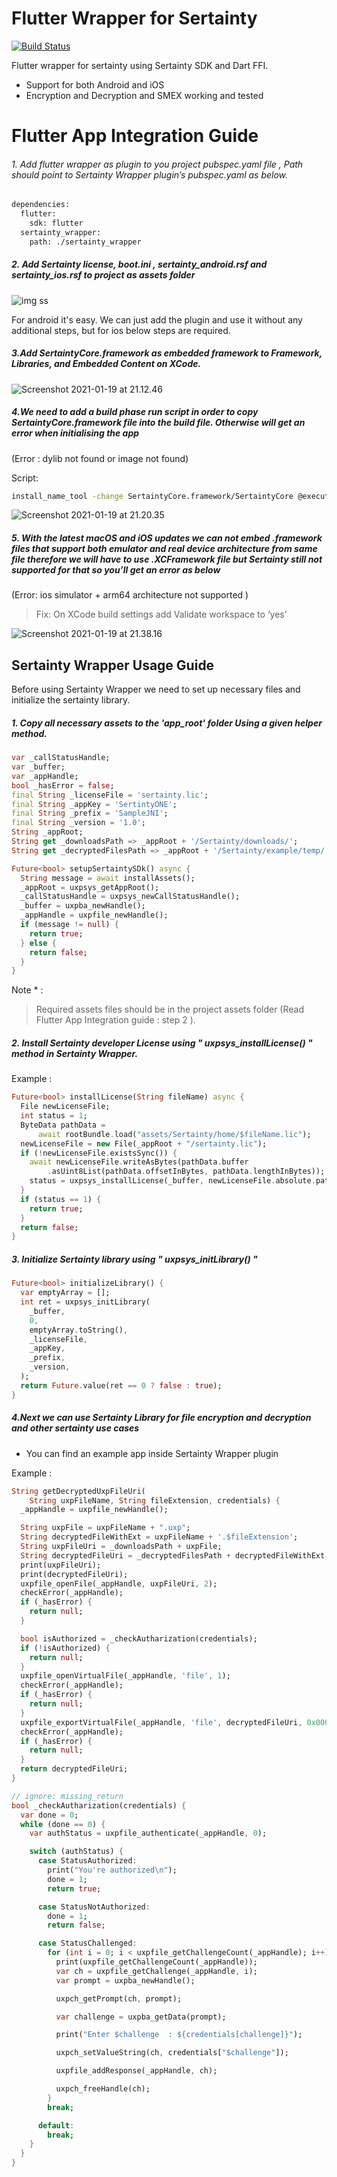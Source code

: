 # Flutter Wrapper for Sertainty

[![Build Status](https://travis-ci.org/joemccann/dillinger.svg?branch=master)](https://tfs.champsoft.com/tfs/DefaultCollection/MYOU_Mobile/_git/Sertainty_flutter_Wrapper)

Flutter wrapper for sertainty using Sertainty SDK and Dart FFI.

  - Support for both Android and iOS
  - Encryption and Decryption and SMEX working and tested

# Flutter App Integration Guide

###### 1. Add flutter wrapper as plugin to you project pubspec.yaml file , Path should point to Sertainty Wrapper plugin’s pubspec.yaml as below.

```sh 
dependencies:
  flutter:
    sdk: flutter
  sertainty_wrapper:
    path: ./sertainty_wrapper
```

##### 2. Add Sertainty license, boot.ini , sertainty_android.rsf and sertainty_ios.rsf to project as assets folder

![img ss](https://github.com/tharukachampit/sertainty_flutter_docs/blob/main/images/Screenshot%202021-01-19%20at%2020.55.36.png)

For android it's easy. We can just add the plugin and use it without any additional steps, but for ios below steps are required.

##### 3.Add SertaintyCore.framework as embedded framework to Framework, Libraries, and Embedded Content on XCode.

![Screenshot 2021-01-19 at 21.12.46](https://github.com/tharukachampit/sertainty_flutter_docs/blob/main/images/Screenshot%202021-01-19%20at%2021.12.46.png)



##### 4.We need to add a build phase run script in order to copy SertaintyCore.framework file into the build file. Otherwise will get an error when initialising the app

 (Error : dylib not found or image not found)

Script:

```sh
install_name_tool -change SertaintyCore.framework/SertaintyCore @executable_path/Frameworks/SertaintyCore.framework/SertaintyCore $TARGET_BUILD_DIR/$TARGET_NAME.app/$TARGET_NAME
```

![Screenshot 2021-01-19 at 21.20.35](https://github.com/tharukachampit/sertainty_flutter_docs/blob/main/images/Screenshot%202021-01-19%20at%2021.20.35.png)



##### 5. With the latest macOS and iOS updates we can not embed .framework files that support both emulator and real device architecture from same file therefore we will have to use .XCFramework file but Sertainty still not supported for that so you’ll get an error as below

(Error: ios simulator + arm64 architecture not supported ) 

> Fix: On XCode build settings add Validate workspace to ‘yes’

 ![Screenshot 2021-01-19 at 21.38.16](https://github.com/tharukachampit/sertainty_flutter_docs/blob/main/images/Screenshot%202021-01-19%20at%2021.38.16.png)



## Sertainty Wrapper Usage Guide

Before using Sertainty Wrapper we need to set up necessary files and initialize the sertainty library.

##### 1. Copy all necessary assets to the 'app_root' folder Using a given helper method.

```dart
var _callStatusHandle;
var _buffer;
var _appHandle;
bool _hasError = false;
final String _licenseFile = 'sertainty.lic';
final String _appKey = 'SertintyONE';
final String _prefix = 'SampleJNI';
final String _version = '1.0';
String _appRoot;
String get _downloadsPath => _appRoot + '/Sertainty/downloads/';
String get _decryptedFilesPath => _appRoot + '/Sertainty/example/temp/';

Future<bool> setupSertaintySDk() async {
  String message = await installAssets();
  _appRoot = uxpsys_getAppRoot();
  _callStatusHandle = uxpsys_newCallStatusHandle();
  _buffer = uxpba_newHandle();
  _appHandle = uxpfile_newHandle();
  if (message != null) {
    return true;
  } else {
    return false;
  }
}
```



Note * : 

> Required assets files should be in the project assets folder (Read Flutter App Integration guide : step 2 ).

##### 2. Install Sertainty developer License using " uxpsys_installLicense() " method in Sertainty Wrapper.

Example : 

```dart
Future<bool> installLicense(String fileName) async {
  File newLicenseFile;
  int status = 1;
  ByteData pathData =
      await rootBundle.load("assets/Sertainty/home/$fileName.lic");
  newLicenseFile = new File(_appRoot + "/sertainty.lic");
  if (!newLicenseFile.existsSync()) {
    await newLicenseFile.writeAsBytes(pathData.buffer
        .asUint8List(pathData.offsetInBytes, pathData.lengthInBytes));
    status = uxpsys_installLicense(_buffer, newLicenseFile.absolute.path);
  }
  if (status == 1) {
    return true;
  }
  return false;
}
```



##### 3. Initialize Sertainty library using " uxpsys_initLibrary() "

```dart
Future<bool> initializeLibrary() {
  var emptyArray = [];
  int ret = uxpsys_initLibrary(
    _buffer,
    0,
    emptyArray.toString(),
    _licenseFile,
    _appKey,
    _prefix,
    _version,
  );
  return Future.value(ret == 0 ? false : true);
}
```

##### 4.Next we can use Sertainty Library for file encryption and decryption and other sertainty use cases

* You can find an example app inside Sertainty Wrapper plugin

Example :

```dart
String getDecryptedUxpFileUri(
    String uxpFileName, String fileExtension, credentials) {
  _appHandle = uxpfile_newHandle();

  String uxpFile = uxpFileName + ".uxp";
  String decryptedFileWithExt = uxpFileName + '.$fileExtension';
  String uxpFileUri = _downloadsPath + uxpFile;
  String decryptedFileUri = _decryptedFilesPath + decryptedFileWithExt;
  print(uxpFileUri);
  print(decryptedFileUri);
  uxpfile_openFile(_appHandle, uxpFileUri, 2);
  checkError(_appHandle);
  if (_hasError) {
    return null;
  }

  bool isAuthorized = _checkAutharization(credentials);
  if (!isAuthorized) {
    return null;
  }
  uxpfile_openVirtualFile(_appHandle, 'file', 1);
  checkError(_appHandle);
  if (_hasError) {
    return null;
  }
  uxpfile_exportVirtualFile(_appHandle, 'file', decryptedFileUri, 0x00001);
  checkError(_appHandle);
  if (_hasError) {
    return null;
  }
  return decryptedFileUri;
}

// ignore: missing_return
bool _checkAutharization(credentials) {
  var done = 0;
  while (done == 0) {
    var authStatus = uxpfile_authenticate(_appHandle, 0);

    switch (authStatus) {
      case StatusAuthorized:
        print("You're authorized\n");
        done = 1;
        return true;

      case StatusNotAuthorized:
        done = 1;
        return false;

      case StatusChallenged:
        for (int i = 0; i < uxpfile_getChallengeCount(_appHandle); i++) {
          print(uxpfile_getChallengeCount(_appHandle));
          var ch = uxpfile_getChallenge(_appHandle, i);
          var prompt = uxpba_newHandle();

          uxpch_getPrompt(ch, prompt);

          var challenge = uxpba_getData(prompt);

          print("Enter $challenge  : ${credentials[challenge]}");

          uxpch_setValueString(ch, credentials["$challenge"]);

          uxpfile_addResponse(_appHandle, ch);

          uxpch_freeHandle(ch);
        }
        break;

      default:
        break;
    }
  }
}
```
